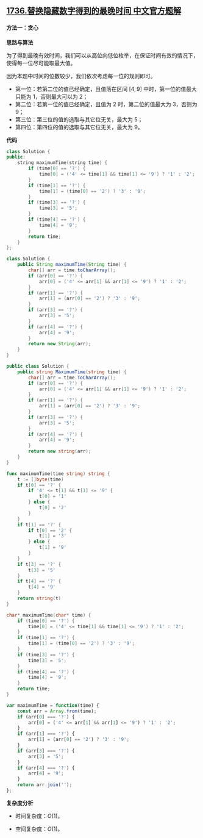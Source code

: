 ## [1736.替换隐藏数字得到的最晚时间 中文官方题解](https://leetcode.cn/problems/latest-time-by-replacing-hidden-digits/solutions/100000/ti-huan-yin-cang-shu-zi-de-dao-de-zui-wa-0s7r)
#### 方法一：贪心

**思路与算法**

为了得到最晚有效时间，我们可以从高位向低位枚举，在保证时间有效的情况下，使得每一位尽可能取最大值。

因为本题中时间的位数较少，我们依次考虑每一位的规则即可。

- 第一位：若第二位的值已经确定，且值落在区间 $[4,9]$ 中时，第一位的值最大只能为 $1$，否则最大可以为 $2$；
- 第二位：若第一位的值已经确定，且值为 $2$ 时，第二位的值最大为 $3$，否则为 $9$；
- 第三位：第三位的值的选取与其它位无关，最大为 $5$；
- 第四位：第四位的值的选取与其它位无关，最大为 $9$。

**代码**

```C++ [sol1-C++]
class Solution {
public:
    string maximumTime(string time) {
        if (time[0] == '?') {
            time[0] = ('4' <= time[1] && time[1] <= '9') ? '1' : '2';
        }
        if (time[1] == '?') {
            time[1] = (time[0] == '2') ? '3' : '9';
        }
        if (time[3] == '?') {
            time[3] = '5';
        }
        if (time[4] == '?') {
            time[4] = '9';
        }
        return time;
    }
};
```

```Java [sol1-Java]
class Solution {
    public String maximumTime(String time) {
        char[] arr = time.toCharArray();
        if (arr[0] == '?') {
            arr[0] = ('4' <= arr[1] && arr[1] <= '9') ? '1' : '2';
        }
        if (arr[1] == '?') {
            arr[1] = (arr[0] == '2') ? '3' : '9';
        }
        if (arr[3] == '?') {
            arr[3] = '5';
        }
        if (arr[4] == '?') {
            arr[4] = '9';
        }
        return new String(arr);
    }
}
```

```C# [sol1-C#]
public class Solution {
    public string MaximumTime(string time) {
        char[] arr = time.ToCharArray();
        if (arr[0] == '?') {
            arr[0] = ('4' <= arr[1] && arr[1] <= '9') ? '1' : '2';
        }
        if (arr[1] == '?') {
            arr[1] = (arr[0] == '2') ? '3' : '9';
        }
        if (arr[3] == '?') {
            arr[3] = '5';
        }
        if (arr[4] == '?') {
            arr[4] = '9';
        }
        return new string(arr);
    }
}
```

```go [sol1-Golang]
func maximumTime(time string) string {
    t := []byte(time)
    if t[0] == '?' {
        if '4' <= t[1] && t[1] <= '9' {
            t[0] = '1'
        } else {
            t[0] = '2'
        }
    }
    if t[1] == '?' {
        if t[0] == '2' {
            t[1] = '3'
        } else {
            t[1] = '9'
        }
    }
    if t[3] == '?' {
        t[3] = '5'
    }
    if t[4] == '?' {
        t[4] = '9'
    }
    return string(t)
}
```

```C [sol1-C]
char* maximumTime(char* time) {
    if (time[0] == '?') {
        time[0] = ('4' <= time[1] && time[1] <= '9') ? '1' : '2';
    }
    if (time[1] == '?') {
        time[1] = (time[0] == '2') ? '3' : '9';
    }
    if (time[3] == '?') {
        time[3] = '5';
    }
    if (time[4] == '?') {
        time[4] = '9';
    }
    return time;
}
```

```JavaScript [sol1-JavaScript]
var maximumTime = function(time) {
    const arr = Array.from(time);
    if (arr[0] === '?') {
        arr[0] = ('4' <= arr[1] && arr[1] <= '9') ? '1' : '2';
    }
    if (arr[1] === '?') {
        arr[1] = (arr[0] == '2') ? '3' : '9';
    }
    if (arr[3] === '?') {
        arr[3] = '5';
    }
    if (arr[4] === '?') {
        arr[4] = '9';
    }
    return arr.join('');
};
```

**复杂度分析**

- 时间复杂度：$O(1)$。

- 空间复杂度：$O(1)$。